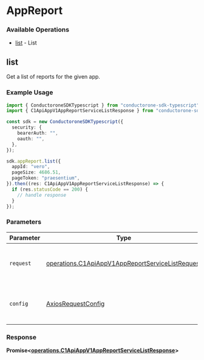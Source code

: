 # AppReport

### Available Operations

* [list](#list) - List

## list

Get a list of reports for the given app.

### Example Usage

```typescript
import { ConductoroneSDKTypescript } from "conductorone-sdk-typescript";
import { C1ApiAppV1AppReportServiceListResponse } from "conductorone-sdk-typescript/dist/sdk/models/operations";

const sdk = new ConductoroneSDKTypescript({
  security: {
    bearerAuth: "",
    oauth: "",
  },
});

sdk.appReport.list({
  appId: "vero",
  pageSize: 4686.51,
  pageToken: "praesentium",
}).then((res: C1ApiAppV1AppReportServiceListResponse) => {
  if (res.statusCode == 200) {
    // handle response
  }
});
```

### Parameters

| Parameter                                                                                                            | Type                                                                                                                 | Required                                                                                                             | Description                                                                                                          |
| -------------------------------------------------------------------------------------------------------------------- | -------------------------------------------------------------------------------------------------------------------- | -------------------------------------------------------------------------------------------------------------------- | -------------------------------------------------------------------------------------------------------------------- |
| `request`                                                                                                            | [operations.C1ApiAppV1AppReportServiceListRequest](../../models/operations/c1apiappv1appreportservicelistrequest.md) | :heavy_check_mark:                                                                                                   | The request object to use for the request.                                                                           |
| `config`                                                                                                             | [AxiosRequestConfig](https://axios-http.com/docs/req_config)                                                         | :heavy_minus_sign:                                                                                                   | Available config options for making requests.                                                                        |


### Response

**Promise<[operations.C1ApiAppV1AppReportServiceListResponse](../../models/operations/c1apiappv1appreportservicelistresponse.md)>**


